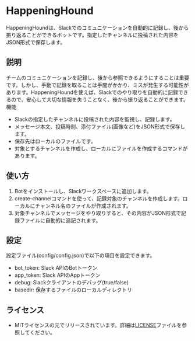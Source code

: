 # HappeningHound

HappeningHoundは、Slackでのコミュニケーションを自動的に記録し、後から振り返ることができるボットです。指定したチャンネルに投稿された内容をJSON形式で保存します。

## 説明

チームのコミュニケーションを記録し、後から参照できるようにすることは重要です。しかし、手動で記録を取ることは手間がかかり、ミスが発生する可能性があります。HappeningHoundを使えば、Slackでのやり取りを自動的に記録できるので、安心して大切な情報を失うことなく、後から振り返ることができます。
機能

* Slackの指定したチャンネルに投稿された内容を監視し、記録します。
* メッセージ本文、投稿時刻、添付ファイル(画像など)をJSON形式で保存します。
* 保存先はローカルのファイルです。
* 対象とするチャンネルを作成し、ローカルにファイルを作成するコマンドがあります。

## 使い方

1. Botをインストールし、Slackワークスペースに追加します。
2. create-channelコマンドを使って、記録対象のチャンネルを作成します。ローカルにチャンネル名のファイルが作成されます。
3. 対象チャンネルでメッセージをやり取りすると、その内容がJSON形式で記録ファイルに自動的に追記されます。

## 設定

設定ファイル(config/config.json)で以下の項目を設定できます。

* bot_token: Slack APIのBotトークン
* app_token: Slack APIのAppトークン
* debug: Slackクライアントのデバッグ(true/false)
* basedir: 保存するファイルのローカルディレクトリ

## ライセンス

* MITライセンスの元でリリースされています。詳細は[LICENSE](./LICENSE)ファイルを参照してください。
